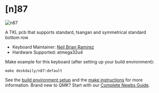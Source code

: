 # [n]87

![n87](https://i.imgur.com/EAIGP1r.jpg)

A TKL pcb that supports standard, tsangan and symmetrical standard bottom row

* Keyboard Maintainer: [Neil Brian Ramirez](https://github.com/DeskDaily)
* Hardware Supported: atmega32u4

Make example for this keyboard (after setting up your build environment):

    make deskdaily/n87:default

See the [build environment setup](https://docs.qmk.fm/#/getting_started_build_tools) and the [make instructions](https://docs.qmk.fm/#/getting_started_make_guide) for more information. Brand new to QMK? Start with our [Complete Newbs Guide](https://docs.qmk.fm/#/newbs).
